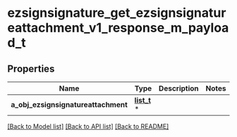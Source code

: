 # ezsignsignature_get_ezsignsignatureattachment_v1_response_m_payload_t

## Properties
Name | Type | Description | Notes
------------ | ------------- | ------------- | -------------
**a_obj_ezsignsignatureattachment** | [**list_t**](ezsignsignatureattachment_response.md) \* |  | 

[[Back to Model list]](../README.md#documentation-for-models) [[Back to API list]](../README.md#documentation-for-api-endpoints) [[Back to README]](../README.md)


